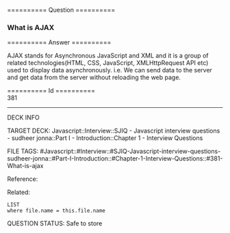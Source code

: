 ========== Question ==========  

### What is AJAX  

========== Answer ==========  

AJAX stands for Asynchronous JavaScript and XML and it is a group of related
technologies(HTML, CSS, JavaScript, XMLHttpRequest API etc) used to display data
asynchronously. i.e. We can send data to the server and get data from the server
without reloading the web page.

========== Id ==========  
381

---

DECK INFO

TARGET DECK: Javascript::Interview::SJIQ - Javascript interview questions - sudheer jonna::Part I - Introduction::Chapter 1 - Interview Questions

FILE TAGS: #Javascript::#Interview::#SJIQ-Javascript-interview-questions-sudheer-jonna::#Part-I-Introduction::#Chapter-1-Interview-Questions::#381-What-is-ajax

Reference:

Related:

```dataview
LIST
where file.name = this.file.name
```

QUESTION STATUS: Safe to store
